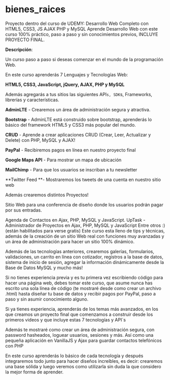 # bienes_raices

Proyecto dentro del curso de UDEMY: Desarrollo Web Completo con HTML5, CSS3, JS AJAX PHP y MySQL
Aprende Desarrollo Web con este curso 100% práctico, paso a paso y sin conocimientos previos, INCLUYE PROYECTO FINAL.

**Descripción**:

Un curso paso a paso si deseas comenzar en el mundo de la programación Web.

En este curso aprenderás 7 Lenguajes y Tecnologías Web:

**HTML5, CSS3, JavaScript, jQuery, AJAX,  PHP y MySQL**

Además agregarás a tus sitios las siguientes API`s, SDK`s, Frameworks, librerías y características.

**AdminLTE** - Crearemos un área de administración segura y atractiva.

**Bootstrap** - AdminLTE está construido sobre bootstrap, aprenderás lo básico del framework HTML5 y CSS3 más popular del mundo.

**CRUD** - Aprende a crear aplicaciones CRUD (Crear, Leer, Actualizar y Delete) con PHP, MySQL y AJAX!

**PayPal** - Recibiremos pagos en línea en nuestro proyecto final

**Google Maps API** - Para mostrar un mapa de ubicación

**MailChimp** - Para que los usuarios se inscriban a tu newsletter

**Twitter Feed **- Mostraremos los tweets de una cuenta en nuestro sitio web

Además crearemos distintos Proyectos!

Sitio Web para una conferencia de diseño donde los usuarios podrán pagar por sus entradas.

Agenda de Contactos en Ajax, PHP, MySQL y JavaScript.
UpTask - Administrador de Proyectos en Ajax, PHP, MySQL y JavaScript
Entre otros :) (están habilitados para verse gratis)
Este curso esta lleno de tips y técnicas, además de la creación de un sitio Web real con funciones muy avanzadas y un área de administración para hacer un sitio 100% dinámico.

Además de las tecnologías anteriores, crearemos galerías, formularios, validaciones, un carrito en línea con cotizador, registros a la base de datos, sistema de inicio de sesión, agregar la información dinámicamente desde la Base de Datos MySQL y mucho más!

Si no tienes experiencia previa y es tu primera vez escribiendo código para hacer una página web, debes tomar este curso, que asume nunca has escrito una sola línea de código (te mostraré desde como crear un archivo .html) hasta diseñar tu base de datos y recibir pagos por PayPal, paso a paso y sin asumir conocimiento alguno.

Si ya tienes experiencia, aprenderás de los temas más avanzados, en los que creamos un proyecto final que comenzamos a construir desde los primeros videos y que incluye estas 7 tecnologías y API`s

Además te mostraré como crear un área de administración segura, con password hasheados, loguear usuarios, sesiones y más. Así como una pequeña aplicación en VanillaJS y Ajax para guardar contactos telefónicos con PHP

En este curso aprenderás lo básico de cada tecnología y después integraremos todo junto para hacer diseños increíbles, es decir: crearemos una base sólida y luego veremos como utilizarla sin duda la que considero la mejor forma de aprender.

